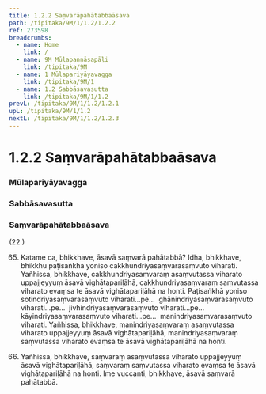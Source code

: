 ```yaml
---
title: 1.2.2 Saṃvarāpahātabbaāsava
path: /tipitaka/9M/1/1.2/1.2.2
ref: 273598
breadcrumbs:
  - name: Home
    link: /
  - name: 9M Mūlapaṇṇāsapāḷi
    link: /tipitaka/9M
  - name: 1 Mūlapariyāyavagga
    link: /tipitaka/9M/1
  - name: 1.2 Sabbāsavasutta
    link: /tipitaka/9M/1/1.2
prevL: /tipitaka/9M/1/1.2/1.2.1
upL: /tipitaka/9M/1/1.2
nextL: /tipitaka/9M/1/1.2/1.2.3
---
```


# 1.2.2 Saṃvarāpahātabbaāsava

### Mūlapariyāyavagga

### Sabbāsavasutta

### Saṃvarāpahātabbaāsava

(22.)

65. Katame ca, bhikkhave, āsavā saṃvarā pahātabbā? Idha, bhikkhave, bhikkhu paṭisaṅkhā yoniso cakkhundriyasaṃvarasaṃvuto viharati. Yañhissa, bhikkhave, cakkhundriyasaṃvaraṃ asaṃvutassa viharato uppajjeyyuṃ āsavā vighātapariḷāhā, cakkhundriyasaṃvaraṃ saṃvutassa viharato evaṃsa te āsavā vighātapariḷāhā na honti. Paṭisaṅkhā yoniso sotindriyasaṃvarasaṃvuto viharati…pe…  ghānindriyasaṃvarasaṃvuto viharati…pe…  jivhindriyasaṃvarasaṃvuto viharati…pe…  kāyindriyasaṃvarasaṃvuto viharati…pe…  manindriyasaṃvarasaṃvuto viharati. Yañhissa, bhikkhave, manindriyasaṃvaraṃ asaṃvutassa viharato uppajjeyyuṃ āsavā vighātapariḷāhā, manindriyasaṃvaraṃ saṃvutassa viharato evaṃsa te āsavā vighātapariḷāhā na honti.

66. Yañhissa, bhikkhave, saṃvaraṃ asaṃvutassa viharato uppajjeyyuṃ āsavā vighātapariḷāhā, saṃvaraṃ saṃvutassa viharato evaṃsa te āsavā vighātapariḷāhā na honti. Ime vuccanti, bhikkhave, āsavā saṃvarā pahātabbā.


